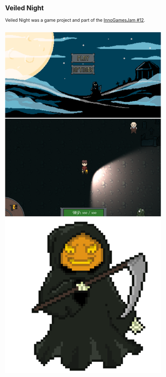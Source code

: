 <html>
    <body>
        <div id="projects_content">
            <h2>Veiled Night</h2>
            <p id="textContent">
                Veiled Night was a game project and part of the <a href="https://www.igjam.eu/jams/igjam-12/">InnoGamesJam #12</a>. 
                <br><br>
            </p>
            <div id="contentImages">
                <img src="assets/images/VeiledNight/titlescreen.png" alt="Veiled Night titlescreen">
                <img src="assets/images/VeiledNight/Ingame.png" alt="Veiled Night Ingame">
                <img src="assets/images/VeiledNight/Reaper.png" alt="Reaper">
            </div>
        </div>
    </body>
</html>